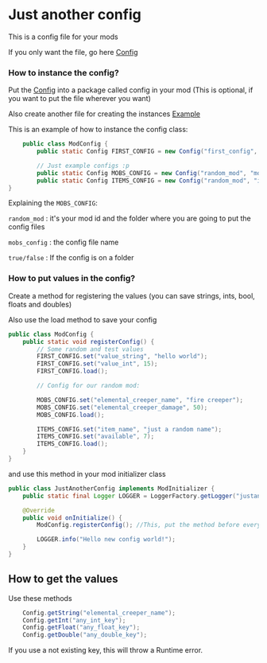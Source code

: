 # Just another config

This is a config file for your mods 

If you only want the file, go here [Config](src%2Fmain%2Fjava%2Fbinaris%2Fjac%2Fconfig%2FConfig.java)

### How to instance the config?

Put the [Config](src%2Fmain%2Fjava%2Fbinaris%2Fjac%2Fconfig%2FConfig.java) into a package called config in your mod (This is optional, if you want to put the file wherever you want)

Also create another file for creating the instances [Example](src%2Fmain%2Fjava%2Fbinaris%2Fjac%2Fconfig%2FModConfig.java)

This is an example of how to instance the config class:

```java
    public class ModConfig {
        public static Config FIRST_CONFIG = new Config("first_config", "first_config", false);

        // Just example configs :p
        public static Config MOBS_CONFIG = new Config("random_mod", "mobs_config", true);
        public static Config ITEMS_CONFIG = new Config("random_mod", "items_config", true);
}
```
Explaining the `MOBS_CONFIG`:

`random_mod` : it's your mod id and the folder where you are going to put the config files

`mobs_config` : the config file name

`true/false` : If the config is on a folder 

### How to put values in the config?
Create a method for registering the values (you can save strings, ints, bool, floats and doubles)

Also use the load method to save your config
```java
public class ModConfig {
    public static void registerConfig() {
        // Some random and test values
        FIRST_CONFIG.set("value_string", "hello world");
        FIRST_CONFIG.set("value_int", 15);
        FIRST_CONFIG.load();

        // Config for our random mod:

        MOBS_CONFIG.set("elemental_creeper_name", "fire creeper");
        MOBS_CONFIG.set("elemental_creeper_damage", 50);
        MOBS_CONFIG.load();

        ITEMS_CONFIG.set("item_name", "just a random name");
        ITEMS_CONFIG.set("available", 7);
        ITEMS_CONFIG.load();
    }
}
```

and use this method in your mod initializer class
```java
public class JustAnotherConfig implements ModInitializer {
    public static final Logger LOGGER = LoggerFactory.getLogger("justanotherconfig");

	@Override
	public void onInitialize() {
		ModConfig.registerConfig(); //This, put the method before every call to the config

		LOGGER.info("Hello new config world!");
	}
}
```

## How to get the values
Use these methods 
```java
    Config.getString("elemental_creeper_name");
    Config.getInt("any_int_key");
    Config.getFloat("any_float_key");
    Config.getDouble("any_double_key");
```

If you use a not existing key, this will throw a Runtime error.
